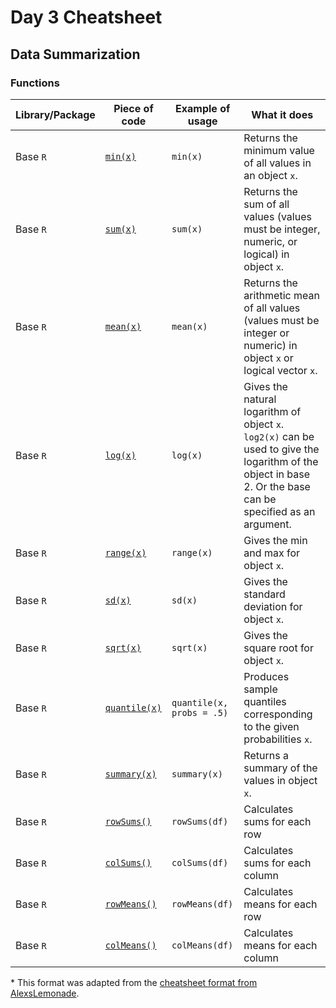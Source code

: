 # Day 3 Cheatsheet

## Data Summarization

### Functions
|Library/Package|Piece of code|Example of usage|What it does|
|---------------|-------------|----------------|-------------|
|Base `R`| [`min(x)`](https://www.rdocumentation.org/packages/base/versions/3.6.2/topics/Extremes)|`min(x)`| Returns the minimum value of all values in an object `x`.|
|Base `R`| [`sum(x)`](https://www.rdocumentation.org/packages/base/versions/3.6.2/topics/sum)| `sum(x)`| Returns the sum of all values (values must be integer, numeric, or logical) in object `x`.|
|Base `R`| [`mean(x)`](https://www.rdocumentation.org/packages/base/versions/3.6.2/topics/mean)|`mean(x)`| Returns the arithmetic mean of all values (values must be integer or numeric) in object `x` or logical vector `x`.|
| Base `R`|[`log(x)`](https://www.rdocumentation.org/packages/base/versions/3.6.2/topics/log)|`log(x)`| Gives the natural logarithm of object `x`. `log2(x)` can be used to give the logarithm of the object in base 2. Or the base can be specified as an argument.|
| Base `R`|[`range(x)`](https://www.rdocumentation.org/packages/base/versions/3.6.2/topics/range)|`range(x)`| Gives the min and max for object `x`.|
| Base `R`|[`sd(x)`](https://www.rdocumentation.org/packages/stats/versions/3.6.2/topics/sd)|`sd(x)`| Gives the standard deviation for object `x`.|
| Base `R`|[`sqrt(x)`](https://www.rdocumentation.org/packages/SparkR/versions/2.1.2/topics/sqrt)|`sqrt(x)`| Gives the square root for object `x`.|
| Base `R`|[`quantile(x)`](https://www.rdocumentation.org/packages/stats/versions/3.6.2/topics/quantile)|`quantile(x, probs = .5)`| Produces sample quantiles corresponding to the given probabilities `x`.|
| Base `R`| [`summary(x)`](https://www.rdocumentation.org/packages/base/versions/3.6.2/topics/summary)|`summary(x)`| Returns a summary of the values in object `x`.|
| Base `R`| [`rowSums()`](https://www.rdocumentation.org/packages/base/versions/3.6.2/topics/rowSums)| `rowSums(df)`|Calculates sums for each row|
| Base `R`| [`colSums()`](https://www.rdocumentation.org/packages/base/versions/3.6.2/topics/colSums)|`colSums(df)`| Calculates sums for each column|
| Base `R`| [`rowMeans()`](https://www.rdocumentation.org/packages/fame/versions/1.03/topics/rowMeans)| `rowMeans(df)`|Calculates means for each row|
| Base `R`| [`colMeans()`](https://www.statology.org/colmeans-in-r/)|`colMeans(df)`| Calculates means for each column|

\* This format was adapted from the [cheatsheet format from AlexsLemonade](https://github.com/AlexsLemonade/training-modules/tree/master/module-cheatsheets).
